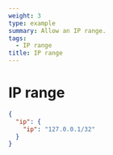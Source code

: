 ```yaml
---
weight: 3
type: example
summary: Allow an IP range.
tags:
  - IP range
title: IP range
---
```


# IP range

```json
{
  "ip": {
    "ip": "127.0.0.1/32"
  }
}
```
